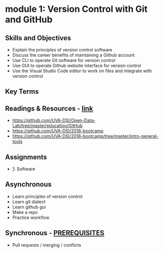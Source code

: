 # module 1: Version Control with Git and GitHub

## Skills and Objectives
* Explain the principles of version control software
* Discuss the career benefits of maintaining a Github account
* Use CLI to operate Git software for version control
* Use GUI to operate Github website interface for version control
* Use the Visual Studio Code editor to work on files and integrate with version control

## Key Terms

## Readings & Resources - [link](https://github.com/UVA-DSI/online-bootcamp/blob/master/module-2-version-control-with-GitHub/resources.md)
* https://github.com/UVA-DSI/Open-Data-Lab/tree/master/education/GitHub
* https://github.com/UVA-DSI/2018-bootcamp
* https://github.com/UVA-DSI/2018-bootcamp/tree/master/intro-general-tools

## Assignments
* [1](https://github.com/UVA-DSI/online-bootcamp/blob/master/module-1-How-Computers-Work/assignment-4-software.md): Software

## Asynchronous
* Learn principles of version control
* Learn git dialect
* Learn github gui
* Make a repo
* Practice workflow

## Synchronous - [PREREQUISITES](https://github.com/UVA-DSI/online-bootcamp/blob/master/module-2-version-control-with-GitHub/live-session.md)
* Pull requests / merging / conflicts
